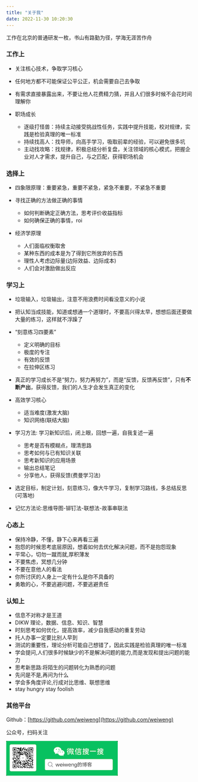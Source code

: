 ```yaml
---
title: "关于我"
date: 2022-11-30 10:20:30
---
```


工作在北京的普通研发一枚，书山有路勤为径，学海无涯苦作舟

### 工作上

- 关注核心技术，争取学习核心
- 任何地方都不可能保证公平公正，机会需要自己去争取
- 有需求直接暴露出来，不要让他人花费精力猜，并且人们很多时候不会花时间理解你
- 职场成长

  - 逐级打怪兽：持续主动接受挑战性任务，实践中提升技能，校对规律，实践是检验真理的唯一标准
  - 持续找高人：找导师，向高手学习，吸取前辈的经验，可以避免很多坑
  - 主动找攻略：找规律，积极总结分析复盘，关注领域的核心模式，把握企业对人才需求，提升自己，与之匹配，获得职场机会

### 选择上

- 四象限原理：重要紧急，重要不紧急，紧急不重要，不紧急不重要
- 寻找正确的方法做正确的事情

  - 如何判断确定正确方法，思考评价收益指标
  - 如何确保正确的事情，roi
- 经济学原理

  - 人们面临权衡取舍
  - 某种东西的成本是为了得到它所放弃的东西
  - 理性人考虑边际量(边际效益、边际成本)
  - 人们会对激励做出反应

### 学习上

- 垃圾输入，垃圾输出，注意不用浪费时间看没意义的小说
- 把认知当成技能，知道或想通一个道理时，不要高兴得太早，想想后面还要做大量的练习，这样就不浮躁了
- “刻意练习四要素”

  - 定义明确的目标
  - 极度的专注
  - 有效的反馈
  - 在拉伸区练习
- 真正的学习成长不是“努力，努力再努力”，而是“反馈，反馈再反馈”，只有**不断产出**，获得反馈，我们的人生才会发生真正的变化
- 高效学习核心

  - 适当难度(激发大脑)
  - 知识网络(联结大脑)
- 学习方法: 学习新知识后，闭上眼，回想一遍，自我复述一遍

  - 思考是否有模糊点，理清思路
  - 思考如何与已有知识关联
  - 思考新知识的应用场景
  - 输出总结笔记
  - 分享他人，获得反馈(费曼学习法)
- 选定目标，制定计划，刻意练习，像大牛学习，复制学习路线，多总结反思(可落地)
- 记忆方法论:思维导图-铆钉法-联想法-故事串联法

### 心态上

- 保持冷静，不懂，静下心来再看三遍
- 抱怨的时候思考底层原因，想着如何去优化解决问题，而不是抱怨现象
- 平常心，切勿一蹴而就,厚积薄发
- 不要焦虑，冥想几分钟
- 不要在意他人的看法
- 你所讨厌的人身上一定有什么是你不具备的
- 勇敢的心，不要逃避问题，不要逃避责任

### 认知上

- 信息不对称才是王道
- DIKW 理论，数据、信息、知识、智慧
- 时刻思考如何优化，提高效率，减少自我感动的重复劳动
- 托人办事一定要比别人早到
- 测试的重要性，理论分析可能自己想错了，因此实践是检验真理的唯一标准
- 学会提问,人们很多时候缺少的不是解决问题的能力,而是发现和提出问题的能力
- 思考新思路:将陌生的问题转化为熟悉的问题
- 先问是不是,再问为什么
- 学会多角度评论,行成对比思维、联想思维
- stay hungry stay foolish

### 其他平台
Github：[https://github.com/weiweng](https://github.com/weiweng)

公众号，扫码关注

![扫码关注](weixin.png)

<!--![扫码关注](weixin1.png) -->